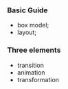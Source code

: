 ### Basic Guide

- box model;
- layout;


### Three elements

-  transition
-  animation
-  transformation
